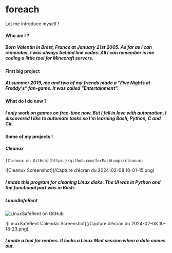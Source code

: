 # foreach
Let me introduce myself !



#### Who am I ?

##### Born Valentin in Brest, France at January 21st 2005. As far as I can remember, I was always behind line codes. All I can remember is me coding a little tool for Minecraft servers.

#### First big project

##### At summer 2019, me and two of my friends made a "Five Nights at Freddy's" fan-game. It was called "Entertainment". 

#### What do I do now ?

##### I only work on games on free-time now. But I fell in love with automation, I discovered I like to automate tasks so I'm learning Bash, Python, C and C#.

#### Some of my projects !

##### Cleanux

```text
[Cleanux on GitHub](https://github.com/forEachLoopz/cleanux)
```

![Cleanux Screenshot](/Capture d’écran du 2024-02-08 10-01-15.png)

##### I made this program for cleaning Linux disks. The UI was in Python and the functional part was in Bash.

##### LinuxSafeRent

![LinuxSafeRent on GitHub](https://github.com/forEachLoopz/LinuxSafeRent)

![LinuxSafeRent Calendar Screenshot](/Capture d’écran du 2024-02-08 10-18-23.png)

##### I made a tool for renters. It locks a Linux Mint session when a date comes out.

